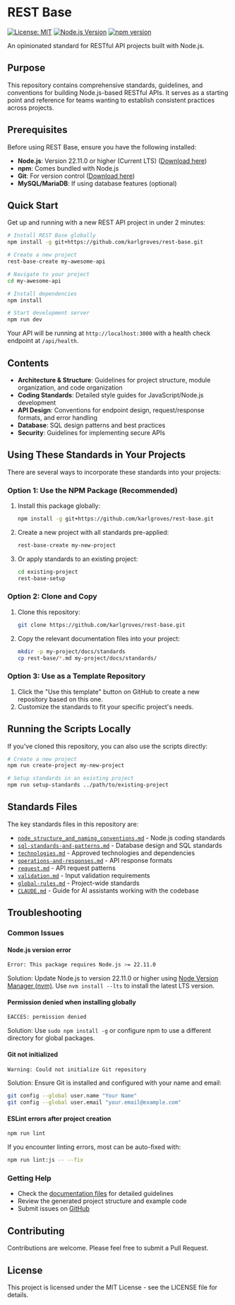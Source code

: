 # REST Base

[![License: MIT](https://img.shields.io/badge/License-MIT-yellow.svg)](https://opensource.org/licenses/MIT)
[![Node.js Version](https://img.shields.io/badge/node-%3E%3D22.11.0%20(LTS)-brightgreen.svg)](https://nodejs.org)
[![npm version](https://img.shields.io/npm/v/rest-spec.svg)](https://www.npmjs.com/package/rest-spec)

An opinionated standard for RESTful API projects built with Node.js.

## Purpose

This repository contains comprehensive standards, guidelines, and conventions for building Node.js-based RESTful APIs.
It serves as a starting point and reference for teams wanting to establish consistent practices across projects.

## Prerequisites

Before using REST Base, ensure you have the following installed:

- **Node.js**: Version 22.11.0 or higher (Current LTS) ([Download here](https://nodejs.org))
- **npm**: Comes bundled with Node.js
- **Git**: For version control ([Download here](https://git-scm.com))
- **MySQL/MariaDB**: If using database features (optional)

## Quick Start

Get up and running with a new REST API project in under 2 minutes:

```bash
# Install REST Base globally
npm install -g git+https://github.com/karlgroves/rest-base.git

# Create a new project
rest-base-create my-awesome-api

# Navigate to your project
cd my-awesome-api

# Install dependencies
npm install

# Start development server
npm run dev
```

Your API will be running at `http://localhost:3000` with a health check endpoint at `/api/health`.

## Contents

- **Architecture & Structure**: Guidelines for project structure, module organization, and code organization
- **Coding Standards**: Detailed style guides for JavaScript/Node.js development
- **API Design**: Conventions for endpoint design, request/response formats, and error handling
- **Database**: SQL design patterns and best practices
- **Security**: Guidelines for implementing secure APIs

## Using These Standards in Your Projects

There are several ways to incorporate these standards into your projects:

### Option 1: Use the NPM Package (Recommended)

1. Install this package globally:

   ```bash
   npm install -g git+https://github.com/karlgroves/rest-base.git
   ```

2. Create a new project with all standards pre-applied:

   ```bash
   rest-base-create my-new-project
   ```

3. Or apply standards to an existing project:

   ```bash
   cd existing-project
   rest-base-setup
   ```

### Option 2: Clone and Copy

1. Clone this repository:

   ```bash
   git clone https://github.com/karlgroves/rest-base.git
   ```

2. Copy the relevant documentation files into your project:

   ```bash
   mkdir -p my-project/docs/standards
   cp rest-base/*.md my-project/docs/standards/
   ```

### Option 3: Use as a Template Repository

1. Click the "Use this template" button on GitHub to create a new repository based on this one.
2. Customize the standards to fit your specific project's needs.

## Running the Scripts Locally

If you've cloned this repository, you can also use the scripts directly:

```bash
# Create a new project
npm run create-project my-new-project

# Setup standards in an existing project
npm run setup-standards ../path/to/existing-project
```

## Standards Files

The key standards files in this repository are:

- [`node_structure_and_naming_conventions.md`](./node_structure_and_naming_conventions.md) - Node.js coding standards
- [`sql-standards-and-patterns.md`](./sql-standards-and-patterns.md) - Database design and SQL standards
- [`technologies.md`](./technologies.md) - Approved technologies and dependencies
- [`operations-and-responses.md`](./operations-and-responses.md) - API response formats
- [`request.md`](./request.md) - API request patterns
- [`validation.md`](./validation.md) - Input validation requirements
- [`global-rules.md`](./global-rules.md) - Project-wide standards
- [`CLAUDE.md`](./CLAUDE.md) - Guide for AI assistants working with the codebase

## Troubleshooting

### Common Issues

#### Node.js version error

```bash
Error: This package requires Node.js >= 22.11.0
```

Solution: Update Node.js to version 22.11.0 or higher using [Node Version Manager (nvm)](https://github.com/nvm-sh/nvm). Use `nvm install --lts` to install the latest LTS version.

#### Permission denied when installing globally

```bash
EACCES: permission denied
```

Solution: Use `sudo npm install -g` or configure npm to use a different directory for global packages.

#### Git not initialized

```bash
Warning: Could not initialize Git repository
```

Solution: Ensure Git is installed and configured with your name and email:

```bash
git config --global user.name "Your Name"
git config --global user.email "your.email@example.com"
```

#### ESLint errors after project creation

```bash
npm run lint
```

If you encounter linting errors, most can be auto-fixed with:

```bash
npm run lint:js -- --fix
```

### Getting Help

- Check the [documentation files](#standards-files) for detailed guidelines
- Review the generated project structure and example code
- Submit issues on [GitHub](https://github.com/karlgroves/rest-base/issues)

## Contributing

Contributions are welcome. Please feel free to submit a Pull Request.

## License

This project is licensed under the MIT License - see the LICENSE file for details.

